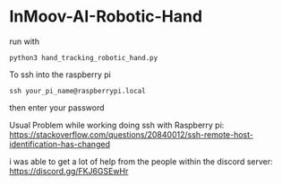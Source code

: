 # InMoov-AI-Robotic-Hand

run with 
```
python3 hand_tracking_robotic_hand.py
```

To ssh into the raspberry pi
```
ssh your_pi_name@raspberrypi.local 
```

then enter your password


Usual Problem while working doing ssh with Raspberry pi:
https://stackoverflow.com/questions/20840012/ssh-remote-host-identification-has-changed


i was able to get a lot of help from the people within the discord server:
https://discord.gg/FKJ6GSEwHr